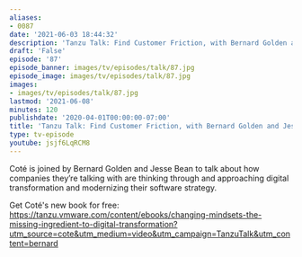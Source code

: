 ```yaml
---
aliases:
- 0087
date: '2021-06-03 18:44:32'
description: 'Tanzu Talk: Find Customer Friction, with Bernard Golden and Jesse Bean'
draft: 'False'
episode: '87'
episode_banner: images/tv/episodes/talk/87.jpg
episode_image: images/tv/episodes/talk/87.jpg
images:
- images/tv/episodes/talk/87.jpg
lastmod: '2021-06-08'
minutes: 120
publishdate: '2020-04-01T00:00:00-07:00'
title: 'Tanzu Talk: Find Customer Friction, with Bernard Golden and Jesse Bean'
type: tv-episode
youtube: jsjf6LqRCM8
---
```


Coté is joined by Bernard Golden and Jesse Bean to talk about how companies they’re talking with are thinking through and approaching digital transformation and modernizing their software strategy.

Get Coté's new book for free: https://tanzu.vmware.com/content/ebooks/changing-mindsets-the-missing-ingredient-to-digital-transformation?utm_source=cote&utm_medium=video&utm_campaign=TanzuTalk&utm_content=bernard
